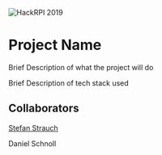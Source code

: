 ![HackRPI 2019](https://i.imgur.com/X89Vj4n.png)

# Project Name

Brief Description of what the project will do

Brief Description of tech stack used

## Collaborators

[Stefan Strauch](mailto:%20sstrauc1@ramapo.edu)

Daniel Schnoll
